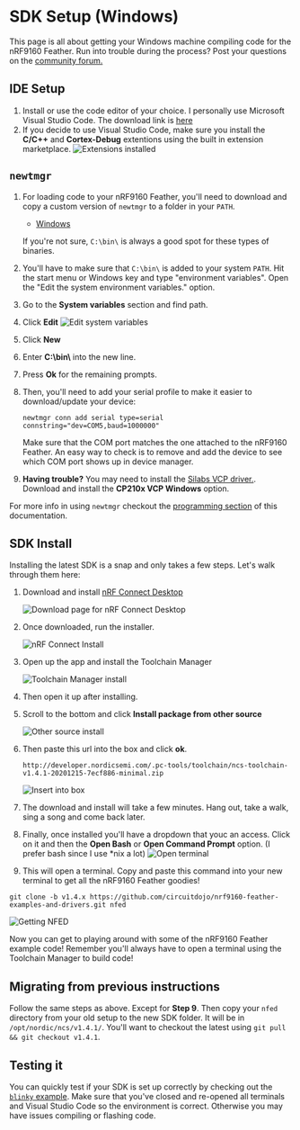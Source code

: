 # SDK Setup (Windows)

This page is all about getting your Windows machine compiling code for the nRF9160 Feather. Run into trouble during the process? Post your questions on the [community forum.](https://community.jaredwolff.com)

## IDE Setup

1. Install or use the code editor of your choice. I personally use Microsoft Visual Studio Code. The download link is [here](https://code.visualstudio.com/docs/?dv=win64user)
1. If you decide to use Visual Studio Code, make sure you install the **C/C++** and **Cortex-Debug** extentions using the built in extension marketplace.
   ![Extensions installed](img/sdk-setup-windows/visual-studio-code-extensions.png)

## `newtmgr`

1. For loading code to your nRF9160 Feather, you'll need to download and copy a custom version of `newtmgr` to a folder in your `PATH`.
   - [Windows](files/newtmgr/windows/newtmgr.zip)

    If you're not sure, `C:\bin\` is always a good spot for these types of binaries.
1. You'll have to make sure that `C:\bin\` is added to your system `PATH`. Hit the start menu or Windows key and type "environment variables". Open the "Edit the system environment variables." option.
1. Go to the **System variables** section and find path.
1. Click **Edit**
   ![Edit system variables](img/sdk-setup-windows/editing-variables.png)
1. Click **New**
1. Enter **C:\bin\\** into the new line.
1. Press **Ok** for the remaining prompts.
1. Then, you'll need to add your serial profile to make it easier to download/update your device:
   ```
   newtmgr conn add serial type=serial connstring="dev=COM5,baud=1000000"
   ```
   Make sure that the COM port matches the one attached to the nRF9160 Feather. An easy way to check is to remove and add the device to see which COM port shows up in device manager.
1. **Having trouble?** You may need to install the [Silabs VCP driver.](https://www.silabs.com/developers/usb-to-uart-bridge-vcp-drivers). Download and install the **CP210x VCP Windows** option.

For more info in using `newtmgr` checkout the [programming section](nrf9160-programming-and-debugging.md#booloader-use) of this documentation.

## SDK Install

Installing the latest SDK is a snap and only takes a few steps. Let's walk through them here:

1. Download and install [nRF Connect Desktop](https://www.nordicsemi.com/Software-and-tools/Development-Tools/nRF-Connect-for-desktop/Download#infotabs)
   
   ![Download page for nRF Connect Desktop](img/sdk-setup-windows/nrf-connect-desktop-download.png)

2. Once downloaded, run the installer.

   ![nRF Connect Install](img/sdk-setup-windows/nrf-connect-install.png)

3. Open up the app and install the Toolchain Manager

   ![Toolchain Manager install](img/sdk-setup-windows/install-toolchain-manager.png)

4. Then open it up after installing.

5. Scroll to the bottom and click **Install package from other source**

   ![Other source install](img/sdk-setup-windows/install-package-from-other-source.png)

6. Then paste this url into the box and click **ok**.

   ```
   http://developer.nordicsemi.com/.pc-tools/toolchain/ncs-toolchain-v1.4.1-20201215-7ecf886-minimal.zip
   ```

   ![Insert into box](img/sdk-setup-windows/path-to-toolchain.png)

7. The download and install will take a few minutes. Hang out, take a walk, sing a song and come back later.
8. Finally, once installed you'll have a dropdown that youc an access. Click on it and then the **Open Bash** or **Open Command Prompt** option. (I prefer bash since I use *nix a lot)
   ![Open terminal](img/sdk-setup-windows/select-bash-or-command-prompt.png)

9.  This will open a terminal. Copy and paste this command into your new terminal to get all the nRF9160 Feather goodies!

   ```
   git clone -b v1.4.x https://github.com/circuitdojo/nrf9160-feather-examples-and-drivers.git nfed
   ```

   ![Getting NFED](img/sdk-setup-windows/bash.png)

Now you can get to playing around with some of the nRF9160 Feather example code! Remember you'll always have to open a terminal using the Toolchain Manager to build code!

## Migrating from previous instructions

Follow the same steps as above. Except for **Step 9**.  Then copy your `nfed` directory from your old setup to the new SDK folder. It will be in `/opt/nordic/ncs/v1.4.1/`. You'll want to checkout the latest using `git pull && git checkout v1.4.1`. 

## Testing it

You can quickly test if your SDK is set up correctly by checking out the [`blinky` example](nrf9160-blinky-sample.md). Make sure that you've closed and re-opened all terminals and Visual Studio Code so the environment is correct. Otherwise you may have issues compiling or flashing code.
